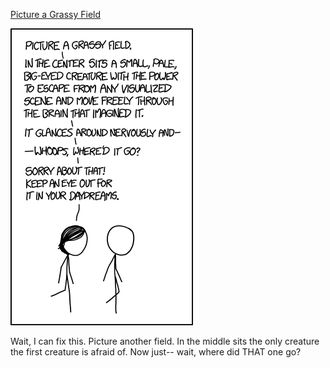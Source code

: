 [Picture a Grassy Field](https://xkcd.com/1582)

![Picture a Grassy Field](./random_comic.png)

Wait, I can fix this. Picture another field. In the middle sits the only creature the first creature is afraid of. Now just-- wait, where did THAT one go?

